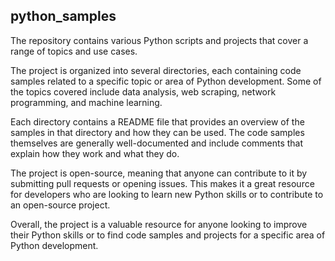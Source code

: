 ## python_samples
The repository contains various Python scripts and projects that cover a range of topics and use cases.

The project is organized into several directories, each containing code samples related to a specific topic or area of Python development. Some of the topics covered include data analysis, web scraping, network programming, and machine learning.

Each directory contains a README file that provides an overview of the samples in that directory and how they can be used. The code samples themselves are generally well-documented and include comments that explain how they work and what they do.

The project is open-source, meaning that anyone can contribute to it by submitting pull requests or opening issues. This makes it a great resource for developers who are looking to learn new Python skills or to contribute to an open-source project.

Overall, the project is a valuable resource for anyone looking to improve their Python skills or to find code samples and projects for a specific area of Python development.



